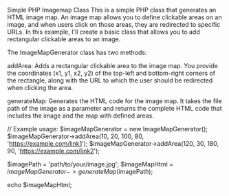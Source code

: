 Simple PHP Imagemap Class
This is a simple PHP class that generates an HTML image map. An image map allows you to define clickable areas on an image, and when users click on those areas, they are redirected to specific URLs. In this example, I'll create a basic class that allows you to add rectangular clickable areas to an image.

The ImageMapGenerator class has two methods:

addArea: Adds a rectangular clickable area to the image map. You provide the coordinates (x1, y1, x2, y2) of the top-left and bottom-right corners of the rectangle, along with the URL to which the user should be redirected when clicking the area.

generateMap: Generates the HTML code for the image map. It takes the file path of the image as a parameter and returns the complete HTML code that includes the image and the map with defined areas.

// Example usage:
$imageMapGenerator = new ImageMapGenerator();
$imageMapGenerator->addArea(10, 20, 100, 80, 'https://example.com/link1');
$imageMapGenerator->addArea(120, 30, 180, 90, 'https://example.com/link2');

$imagePath = 'path/to/your/image.jpg';
$imageMapHtml = $imageMapGenerator->generateMap($imagePath);

echo $imageMapHtml;